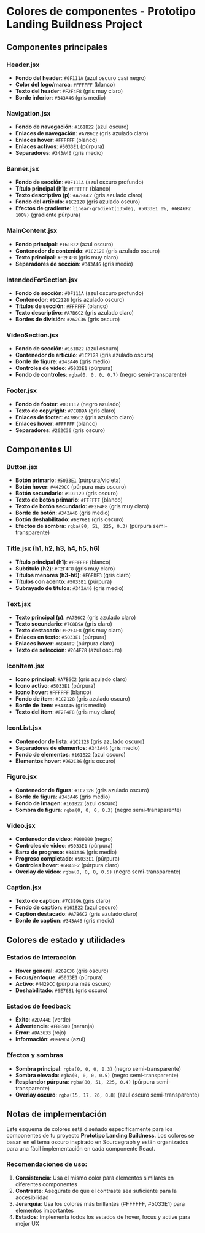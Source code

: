# Colores de componentes - Prototipo Landing Buildness Project

## Componentes principales

### Header.jsx
- **Fondo del header**: `#0F111A` (azul oscuro casi negro)
- **Color del logo/marca**: `#FFFFFF` (blanco)
- **Texto del header**: `#F2F4F8` (gris muy claro)
- **Borde inferior**: `#343A46` (gris medio)

### Navigation.jsx
- **Fondo de navegación**: `#161B22` (azul oscuro)
- **Enlaces de navegación**: `#A7B6C2` (gris azulado claro)
- **Enlaces hover**: `#FFFFFF` (blanco)
- **Enlaces activos**: `#5033E1` (púrpura)
- **Separadores**: `#343A46` (gris medio)

### Banner.jsx
- **Fondo de sección**: `#0F111A` (azul oscuro profundo)
- **Título principal (h1)**: `#FFFFFF` (blanco)
- **Texto descriptivo (p)**: `#A7B6C2` (gris azulado claro)
- **Fondo del artículo**: `#1C2128` (gris azulado oscuro)
- **Efectos de gradiente**: `linear-gradient(135deg, #5033E1 0%, #6B46F2 100%)` (gradiente púrpura)

### MainContent.jsx
- **Fondo principal**: `#161B22` (azul oscuro)
- **Contenedor de contenido**: `#1C2128` (gris azulado oscuro)
- **Texto principal**: `#F2F4F8` (gris muy claro)
- **Separadores de sección**: `#343A46` (gris medio)

### IntendedForSection.jsx
- **Fondo de sección**: `#0F111A` (azul oscuro profundo)
- **Contenedor**: `#1C2128` (gris azulado oscuro)
- **Títulos de sección**: `#FFFFFF` (blanco)
- **Texto descriptivo**: `#A7B6C2` (gris azulado claro)
- **Bordes de división**: `#262C36` (gris oscuro)

### VideoSection.jsx
- **Fondo de sección**: `#161B22` (azul oscuro)
- **Contenedor de artículo**: `#1C2128` (gris azulado oscuro)
- **Borde de figure**: `#343A46` (gris medio)
- **Controles de video**: `#5033E1` (púrpura)
- **Fondo de controles**: `rgba(0, 0, 0, 0.7)` (negro semi-transparente)

### Footer.jsx
- **Fondo de footer**: `#0D1117` (negro azulado)
- **Texto de copyright**: `#7C8B9A` (gris claro)
- **Enlaces de footer**: `#A7B6C2` (gris azulado claro)
- **Enlaces hover**: `#FFFFFF` (blanco)
- **Separadores**: `#262C36` (gris oscuro)

## Componentes UI

### Button.jsx
- **Botón primario**: `#5033E1` (púrpura/violeta)
- **Botón hover**: `#4429CC` (púrpura más oscuro)
- **Botón secundario**: `#1D2129` (gris oscuro)
- **Texto de botón primario**: `#FFFFFF` (blanco)
- **Texto de botón secundario**: `#F2F4F8` (gris muy claro)
- **Borde de botón**: `#343A46` (gris medio)
- **Botón deshabilitado**: `#6E7681` (gris oscuro)
- **Efectos de sombra**: `rgba(80, 51, 225, 0.3)` (púrpura semi-transparente)

### Title.jsx (h1, h2, h3, h4, h5, h6)
- **Título principal (h1)**: `#FFFFFF` (blanco)
- **Subtítulo (h2)**: `#F2F4F8` (gris muy claro)
- **Títulos menores (h3-h6)**: `#E6EDF3` (gris claro)
- **Títulos con acento**: `#5033E1` (púrpura)
- **Subrayado de títulos**: `#343A46` (gris medio)

### Text.jsx
- **Texto principal (p)**: `#A7B6C2` (gris azulado claro)
- **Texto secundario**: `#7C8B9A` (gris claro)
- **Texto destacado**: `#F2F4F8` (gris muy claro)
- **Enlaces en texto**: `#5033E1` (púrpura)
- **Enlaces hover**: `#6B46F2` (púrpura claro)
- **Texto de selección**: `#264F78` (azul oscuro)

### IconItem.jsx
- **Icono principal**: `#A7B6C2` (gris azulado claro)
- **Icono activo**: `#5033E1` (púrpura)
- **Icono hover**: `#FFFFFF` (blanco)
- **Fondo de ítem**: `#1C2128` (gris azulado oscuro)
- **Borde de ítem**: `#343A46` (gris medio)
- **Texto del ítem**: `#F2F4F8` (gris muy claro)

### IconList.jsx
- **Contenedor de lista**: `#1C2128` (gris azulado oscuro)
- **Separadores de elementos**: `#343A46` (gris medio)
- **Fondo de elementos**: `#161B22` (azul oscuro)
- **Elementos hover**: `#262C36` (gris oscuro)

### Figure.jsx
- **Contenedor de figura**: `#1C2128` (gris azulado oscuro)
- **Borde de figura**: `#343A46` (gris medio)
- **Fondo de imagen**: `#161B22` (azul oscuro)
- **Sombra de figura**: `rgba(0, 0, 0, 0.3)` (negro semi-transparente)

### Video.jsx
- **Contenedor de video**: `#000000` (negro)
- **Controles de video**: `#5033E1` (púrpura)
- **Barra de progreso**: `#343A46` (gris medio)
- **Progreso completado**: `#5033E1` (púrpura)
- **Controles hover**: `#6B46F2` (púrpura claro)
- **Overlay de video**: `rgba(0, 0, 0, 0.5)` (negro semi-transparente)

### Caption.jsx
- **Texto de caption**: `#7C8B9A` (gris claro)
- **Fondo de caption**: `#161B22` (azul oscuro)
- **Caption destacado**: `#A7B6C2` (gris azulado claro)
- **Borde de caption**: `#343A46` (gris medio)

## Colores de estado y utilidades

### Estados de interacción
- **Hover general**: `#262C36` (gris oscuro)
- **Focus/enfoque**: `#5033E1` (púrpura)
- **Activo**: `#4429CC` (púrpura más oscuro)
- **Deshabilitado**: `#6E7681` (gris oscuro)

### Estados de feedback
- **Éxito**: `#2DA44E` (verde)
- **Advertencia**: `#FB8500` (naranja)
- **Error**: `#DA3633` (rojo)
- **Información**: `#0969DA` (azul)

### Efectos y sombras
- **Sombra principal**: `rgba(0, 0, 0, 0.3)` (negro semi-transparente)
- **Sombra elevada**: `rgba(0, 0, 0, 0.5)` (negro semi-transparente)
- **Resplandor púrpura**: `rgba(80, 51, 225, 0.4)` (púrpura semi-transparente)
- **Overlay oscuro**: `rgba(15, 17, 26, 0.8)` (azul oscuro semi-transparente)

## Notas de implementación

Este esquema de colores está diseñado específicamente para los componentes de tu proyecto **Prototipo Landing Buildness**. Los colores se basan en el tema oscuro inspirado en Sourcegraph y están organizados para una fácil implementación en cada componente React.

### Recomendaciones de uso:
1. **Consistencia**: Usa el mismo color para elementos similares en diferentes componentes
2. **Contraste**: Asegúrate de que el contraste sea suficiente para la accesibilidad
3. **Jerarquía**: Usa los colores más brillantes (#FFFFFF, #5033E1) para elementos importantes
4. **Estados**: Implementa todos los estados de hover, focus y active para mejor UX 